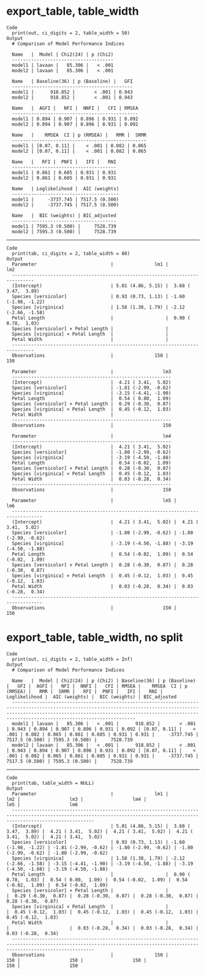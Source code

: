 # export_table, table_width

    Code
      print(out, ci_digits = 2, table_width = 50)
    Output
      # Comparison of Model Performance Indices
      
      Name   |  Model | Chi2(24) | p (Chi2)
      -------------------------------------
      model1 | lavaan |   85.306 |   < .001
      model2 | lavaan |   85.306 |   < .001
      
      Name   | Baseline(36) | p (Baseline) |   GFI
      --------------------------------------------
      model1 |      918.852 |       < .001 | 0.943
      model2 |      918.852 |       < .001 | 0.943
      
      Name   |  AGFI |   NFI |  NNFI |   CFI | RMSEA
      ----------------------------------------------
      model1 | 0.894 | 0.907 | 0.896 | 0.931 | 0.092
      model2 | 0.894 | 0.907 | 0.896 | 0.931 | 0.092
      
      Name   |    RMSEA  CI | p (RMSEA) |   RMR |  SRMR
      -------------------------------------------------
      model1 | [0.07, 0.11] |    < .001 | 0.082 | 0.065
      model2 | [0.07, 0.11] |    < .001 | 0.082 | 0.065
      
      Name   |   RFI |  PNFI |   IFI |   RNI
      --------------------------------------
      model1 | 0.861 | 0.605 | 0.931 | 0.931
      model2 | 0.861 | 0.605 | 0.931 | 0.931
      
      Name   | Loglikelihood |  AIC (weights)
      ---------------------------------------
      model1 |     -3737.745 | 7517.5 (0.500)
      model2 |     -3737.745 | 7517.5 (0.500)
      
      Name   |  BIC (weights) | BIC_adjusted
      --------------------------------------
      model1 | 7595.3 (0.500) |     7528.739
      model2 | 7595.3 (0.500) |     7528.739

---

    Code
      print(tab, ci_digits = 2, table_width = 80)
    Output
      Parameter                           |               lm1 |                  lm2
      ------------------------------------------------------------------------------
      (Intercept)                         | 5.01 (4.86, 5.15) |  3.68 ( 3.47,  3.89)
      Species [versicolor]                | 0.93 (0.73, 1.13) | -1.60 (-1.98, -1.22)
      Species [virginica]                 | 1.58 (1.38, 1.79) | -2.12 (-2.66, -1.58)
      Petal Length                        |                   |  0.90 ( 0.78,  1.03)
      Species [versicolor] × Petal Length |                   |                     
      Species [virginica] × Petal Length  |                   |                     
      Petal Width                         |                   |                     
      ------------------------------------------------------------------------------
      Observations                        |               150 |                  150
      
      Parameter                           |                  lm3
      ----------------------------------------------------------
      (Intercept)                         |  4.21 ( 3.41,  5.02)
      Species [versicolor]                | -1.81 (-2.99, -0.62)
      Species [virginica]                 | -3.15 (-4.41, -1.90)
      Petal Length                        |  0.54 ( 0.00,  1.09)
      Species [versicolor] × Petal Length |  0.29 (-0.30,  0.87)
      Species [virginica] × Petal Length  |  0.45 (-0.12,  1.03)
      Petal Width                         |                     
      ----------------------------------------------------------
      Observations                        |                  150
      
      Parameter                           |                  lm4
      ----------------------------------------------------------
      (Intercept)                         |  4.21 ( 3.41,  5.02)
      Species [versicolor]                | -1.80 (-2.99, -0.62)
      Species [virginica]                 | -3.19 (-4.50, -1.88)
      Petal Length                        |  0.54 (-0.02,  1.09)
      Species [versicolor] × Petal Length |  0.28 (-0.30,  0.87)
      Species [virginica] × Petal Length  |  0.45 (-0.12,  1.03)
      Petal Width                         |  0.03 (-0.28,  0.34)
      ----------------------------------------------------------
      Observations                        |                  150
      
      Parameter                           |                  lm5 |                  lm6
      ---------------------------------------------------------------------------------
      (Intercept)                         |  4.21 ( 3.41,  5.02) |  4.21 ( 3.41,  5.02)
      Species [versicolor]                | -1.80 (-2.99, -0.62) | -1.80 (-2.99, -0.62)
      Species [virginica]                 | -3.19 (-4.50, -1.88) | -3.19 (-4.50, -1.88)
      Petal Length                        |  0.54 (-0.02,  1.09) |  0.54 (-0.02,  1.09)
      Species [versicolor] × Petal Length |  0.28 (-0.30,  0.87) |  0.28 (-0.30,  0.87)
      Species [virginica] × Petal Length  |  0.45 (-0.12,  1.03) |  0.45 (-0.12,  1.03)
      Petal Width                         |  0.03 (-0.28,  0.34) |  0.03 (-0.28,  0.34)
      ---------------------------------------------------------------------------------
      Observations                        |                  150 |                  150

# export_table, table_width, no split

    Code
      print(out, ci_digits = 2, table_width = Inf)
    Output
      # Comparison of Model Performance Indices
      
      Name   |  Model | Chi2(24) | p (Chi2) | Baseline(36) | p (Baseline) |   GFI |  AGFI |   NFI |  NNFI |   CFI | RMSEA |    RMSEA  CI | p (RMSEA) |   RMR |  SRMR |   RFI |  PNFI |   IFI |   RNI | Loglikelihood |  AIC (weights) |  BIC (weights) | BIC_adjusted
      ---------------------------------------------------------------------------------------------------------------------------------------------------------------------------------------------------------------------------------------------------------------
      model1 | lavaan |   85.306 |   < .001 |      918.852 |       < .001 | 0.943 | 0.894 | 0.907 | 0.896 | 0.931 | 0.092 | [0.07, 0.11] |    < .001 | 0.082 | 0.065 | 0.861 | 0.605 | 0.931 | 0.931 |     -3737.745 | 7517.5 (0.500) | 7595.3 (0.500) |     7528.739
      model2 | lavaan |   85.306 |   < .001 |      918.852 |       < .001 | 0.943 | 0.894 | 0.907 | 0.896 | 0.931 | 0.092 | [0.07, 0.11] |    < .001 | 0.082 | 0.065 | 0.861 | 0.605 | 0.931 | 0.931 |     -3737.745 | 7517.5 (0.500) | 7595.3 (0.500) |     7528.739

---

    Code
      print(tab, table_width = NULL)
    Output
      Parameter                           |               lm1 |                  lm2 |                  lm3 |                  lm4 |                  lm5 |                  lm6
      --------------------------------------------------------------------------------------------------------------------------------------------------------------------------
      (Intercept)                         | 5.01 (4.86, 5.15) |  3.68 ( 3.47,  3.89) |  4.21 ( 3.41,  5.02) |  4.21 ( 3.41,  5.02) |  4.21 ( 3.41,  5.02) |  4.21 ( 3.41,  5.02)
      Species [versicolor]                | 0.93 (0.73, 1.13) | -1.60 (-1.98, -1.22) | -1.81 (-2.99, -0.62) | -1.80 (-2.99, -0.62) | -1.80 (-2.99, -0.62) | -1.80 (-2.99, -0.62)
      Species [virginica]                 | 1.58 (1.38, 1.79) | -2.12 (-2.66, -1.58) | -3.15 (-4.41, -1.90) | -3.19 (-4.50, -1.88) | -3.19 (-4.50, -1.88) | -3.19 (-4.50, -1.88)
      Petal Length                        |                   |  0.90 ( 0.78,  1.03) |  0.54 ( 0.00,  1.09) |  0.54 (-0.02,  1.09) |  0.54 (-0.02,  1.09) |  0.54 (-0.02,  1.09)
      Species [versicolor] × Petal Length |                   |                      |  0.29 (-0.30,  0.87) |  0.28 (-0.30,  0.87) |  0.28 (-0.30,  0.87) |  0.28 (-0.30,  0.87)
      Species [virginica] × Petal Length  |                   |                      |  0.45 (-0.12,  1.03) |  0.45 (-0.12,  1.03) |  0.45 (-0.12,  1.03) |  0.45 (-0.12,  1.03)
      Petal Width                         |                   |                      |                      |  0.03 (-0.28,  0.34) |  0.03 (-0.28,  0.34) |  0.03 (-0.28,  0.34)
      --------------------------------------------------------------------------------------------------------------------------------------------------------------------------
      Observations                        |               150 |                  150 |                  150 |                  150 |                  150 |                  150

